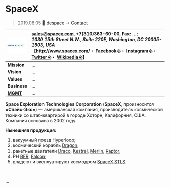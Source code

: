 # SpaceX
> 2019.08.05 [🚀](../../../index/index.md) [despace](../index.md) → [Contact](../contact.md)

|[![](../f/contact/s/spacex_logo1_thumb.webp)](../f/contact/s/spacex_logo1.webp)|<sales@spacex.com>, +7(310)363-60-00, Fax: …;<br> *1030 15th Street N.W., Suite 220E, Washington, DC 20005-1503, USA*<br> 【<http://www.spacex.com/>・ [Facebook ⎆](https://www.facebook.com/SpaceX)・ [Instagram ⎆](https://www.instagram.com/spacex)・ [Twitter ⎆](https://twitter.com/spacex)・ [Wikipedia ⎆](https://en.wikipedia.org/wiki/SpaceX)】|
|:-|:-|
|**Mission**|…|
|**Vision**|…|
|**Values**|…|
|**Business**|…|
|**[MGMT](../mgmt.md)**|…|

**Space Exploration Technologies Corporation** (**SpaceX**, произносится **«Спэйс‑Экс»**) — американская компания, производитель космической техники со штаб‑квартирой в городе Хоторн, Калифорния, США. Компания основана в 2002 году.

**Нынешняя продукция:**

   1. вакуумный поезд Hyperloop;
   1. космический корабль [Dragon](../dragon.md);
   1. ракетные двигатели [Draco](../engines_lst.md), [Kestrel](../engines_lst.md), [Merlin](../engines_lst.md), [Raptor](../engines_lst.md);
   1. РН [BFR](../bfr.md), [Falcon](../falcon.md);
   1. владеют и эксплуатируют космодром [SpaceX STLS](../spaceport.md).


<p style="page-break-after:always"> </p>

…
